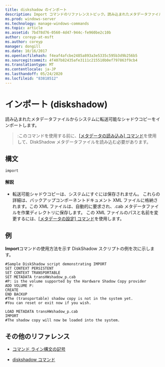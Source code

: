```yaml
---
title: diskshadow のインポート
description: Import コマンドのリファレンストピック。読み込まれたメタデータファイルからシステムに転送可能なシャドウコピーをインポートします。
ms.prod: windows-server
ms.technology: manage-windows-commands
ms.topic: article
ms.assetid: 7bd78d76-0560-4d47-944c-fe960be2c10b
author: coreyp-at-msft
ms.author: coreyp
manager: dongill
ms.date: 10/16/2017
ms.openlocfilehash: f4eaf4afcbe2485a893a3e5335c595b3d9b256b5
ms.sourcegitcommit: 4f407b82435afe3111c215510b0ef797863f9cb4
ms.translationtype: MT
ms.contentlocale: ja-JP
ms.lasthandoff: 05/24/2020
ms.locfileid: "83818512"
---
```

# <a name="import-diskshadow"></a>インポート (diskshadow)

読み込まれたメタデータファイルからシステムに転送可能なシャドウコピーをインポートします。

> :このコマンドを使用する前に、[[メタデータの読み込み] コマンド](load-metadata.md)を使用して、DiskShadow メタデータファイルを読み込む必要があります。

## <a name="syntax"></a>構文

```
import
```

#### <a name="remarks"></a>解説

- 転送可能シャドウコピーは、システムにすぐには保存されません。 これらの詳細は、バックアップコンポーネントドキュメント XML ファイルに格納されます。この XML ファイルは、自動的に要求され、.cab メタデータファイルを作業ディレクトリに保存します。 この XML ファイルのパスと名前を変更するには、[[メタデータの設定] コマンド](set-metadata.md)を使用します。

## <a name="examples"></a>例

**Import**コマンドの使用方法を示す DiskShadow スクリプトの例を次に示します。

```
#Sample DiskShadow script demonstrating IMPORT
SET CONTEXT PERSISTENT
SET CONTEXT TRANSPORTABLE
SET METADATA transHWshadow_p.cab
#P: is the volume supported by the Hardware Shadow Copy provider
ADD VOLUME P:
CREATE
END BACKUP
#The (transportable) shadow copy is not in the system yet.
#You can reset or exit now if you wish.

LOAD METADATA transHWshadow_p.cab
IMPORT
#The shadow copy will now be loaded into the system.
```

## <a name="additional-references"></a>その他のリファレンス

- [コマンド ライン構文の記号](command-line-syntax-key.md)

- [diskshadow コマンド](diskshadow.md)